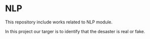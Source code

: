 # NLP
This repository include works related to NLP module. 

In this project our targer is to identify that the desaster is real or fake. 


